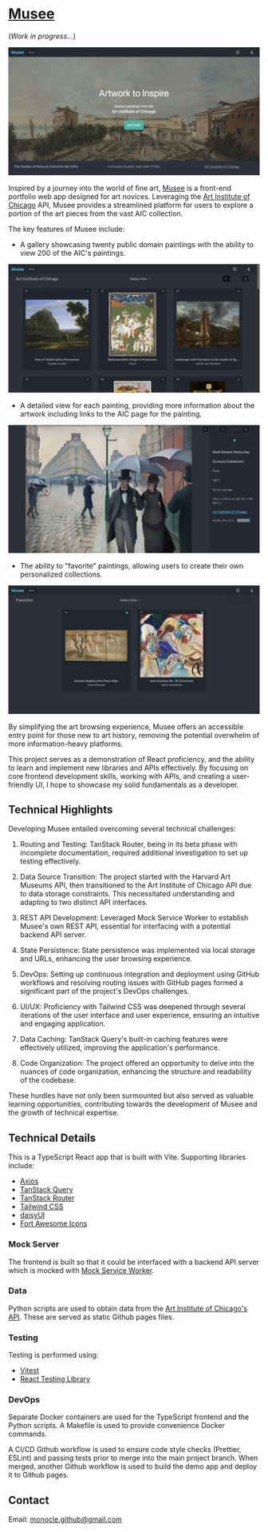 # [Musee](https://monocle.github.io/musee/#/)

(_Work in progress_...)

![Landing Page](/images/Musee-landing.png)

Inspired by a journey into the world of fine art, [Musee](https://monocle.github.io/musee/) is a front-end portfolio web app designed for art novices. Leveraging the [Art Institute of Chicago](https://www.artic.edu/) API, Musee provides a streamlined platform for users to explore a portion of the art pieces from the vast AIC collection.

The key features of Musee include:

* A gallery showcasing twenty public domain paintings with the ability to view 200 of the AIC's paintings.

![Gallery Page](/images/Musee-gallery.png)

* A detailed view for each painting, providing more information about the artwork including links to the AIC page for the painting.

![Painting Page](/images/Musee-painting.png)

* The ability to "favorite" paintings, allowing users to create their own personalized collections.

![Favorites Page](/images/Musee-favorites.png)

By simplifying the art browsing experience, Musee offers an accessible entry point for those new to art history, removing the potential overwhelm of more information-heavy platforms.

This project serves as a demonstration of React proficiency, and the ability to learn and implement new libraries and APIs effectively. By focusing on core frontend development skills, working with APIs, and creating a user-friendly UI, I hope to showcase my solid fundamentals as a developer.

## Technical Highlights

Developing Musee entailed overcoming several technical challenges:

1. Routing and Testing: TanStack Router, being in its beta phase with incomplete documentation, required additional investigation to set up testing effectively.

1. Data Source Transition: The project started with the Harvard Art Museums API, then transitioned to the Art Institute of Chicago API due to data storage constraints. This necessitated understanding and adapting to two distinct API interfaces.

1. REST API Development: Leveraged Mock Service Worker to establish Musee's own REST API, essential for interfacing with a potential backend API server.

1. State Persistence: State persistence was implemented via local storage and URLs, enhancing the user browsing experience.
    
1. DevOps: Setting up continuous integration and deployment using GitHub workflows and resolving routing issues with GitHub pages formed a significant part of the project's DevOps challenges.
    
1. UI/UX: Proficiency with Tailwind CSS was deepened through several iterations of the user interface and user experience, ensuring an intuitive and engaging application.
    
1. Data Caching: TanStack Query's built-in caching features were effectively utilized, improving the application's performance.

1. Code Organization: The project offered an opportunity to delve into the nuances of code organization, enhancing the structure and readability of the codebase.

These hurdles have not only been surmounted but also served as valuable learning opportunities, contributing towards the development of Musee and the growth of technical expertise.

## Technical Details

This is a TypeScript React app that is built with Vite. Supporting libraries include:

* [Axios](https://axios-http.com/docs/intro)
* [TanStack Query](https://tanstack.com/query/latest)
* [TanStack Router](https://tanstack.com/router/v1)
* [Tailwind CSS](https://tailwindcss.com/)
* [daisyUI](https://daisyui.com/)
* [Fort Awesome Icons](https://fortawesome.com/)

### Mock Server

The frontend is built so that it could be interfaced with a backend API server which is mocked with [Mock Service Worker](https://mswjs.io/).

### Data

Python scripts are used to obtain data from the [Art Institute of Chicago's API](https://api.artic.edu/docs/). These are served as static Github pages files.

### Testing

Testing is performed using:

* [Vitest](https://vitest.dev/)
* [React Testing Library](https://testing-library.com/docs/react-testing-library/intro/)


### DevOps

Separate Docker containers are used for the TypeScript frontend and the Python scripts. A Makefile is used to provide convenience Docker commands.

A CI/CD Github workflow is used to ensure code style checks (Prettier, ESLint) and passing tests prior to merge into the main project branch. When merged, another Github workflow is used to build the demo app and deploy it to Github pages.

## Contact

Email: monocle.github@gmail.com
